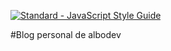 [![Standard - JavaScript Style Guide](https://img.shields.io/badge/code%20style-standard-brightgreen.svg)](https://standardjs.com/)

#Blog personal de albodev
